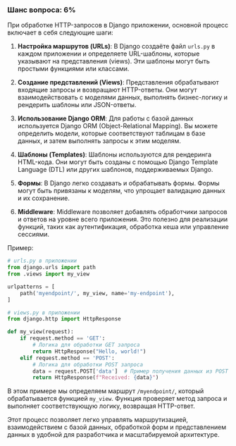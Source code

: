 ### Шанс вопроса: 6%

При обработке HTTP-запросов в Django приложении, основной процесс включает в себя следующие шаги:

1. **Настройка маршрутов (URLs)**: В Django создаёте файл `urls.py` в каждом приложении и определяете URL-шаблоны, которые указывают на представления (views). Эти шаблоны могут быть простыми функциями или классами.

2. **Создание представлений (Views)**: Представления обрабатывают входящие запросы и возвращают HTTP-ответы. Они могут взаимодействовать с моделями данных, выполнять бизнес-логику и рендерить шаблоны или JSON-ответы.

3. **Использование Django ORM**: Для работы с базой данных используется Django ORM (Object-Relational Mapping). Вы можете определить модели, которые соответствуют таблицам в базе данных, и затем выполнять запросы к этим моделям.

4. **Шаблоны (Templates)**: Шаблоны используются для рендеринга HTML-кода. Они могут быть созданы с помощью Django Template Language (DTL) или других шаблонов, поддерживаемых Django.

5. **Формы**: В Django легко создавать и обрабатывать формы. Формы могут быть привязаны к моделям, что упрощает валидацию данных и их сохранение.

6. **Middleware**: Middleware позволяет добавлять обработчики запросов и ответов на уровне всего приложения. Это полезно для реализации функций, таких как аутентификация, обработка кеша или управление сессиями.

Пример:

```python
# urls.py в приложении
from django.urls import path
from .views import my_view

urlpatterns = [
    path('myendpoint/', my_view, name='my-endpoint'),
]

# views.py в приложении
from django.http import HttpResponse

def my_view(request):
    if request.method == 'GET':
        # Логика для обработки GET запроса
        return HttpResponse("Hello, world!")
    elif request.method == 'POST':
        # Логика для обработки POST запроса
        data = request.POST['data']  # Пример получения данных из POST запроса
        return HttpResponse(f"Received: {data}")
```

В этом примере мы определяем маршрут `/myendpoint/`, который обрабатывается функцией `my_view`. Функция проверяет метод запроса и выполняет соответствующую логику, возвращая HTTP-ответ.

Этот процесс позволяет легко управлять маршрутизацией, взаимодействием с базой данных, обработкой форм и представлением данных в удобной для разработчика и масштабируемой архитектуре.